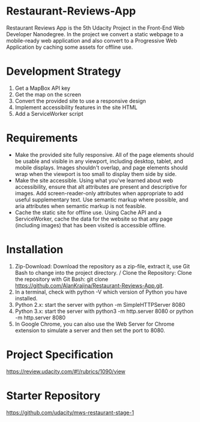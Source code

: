 # Restaurant-Reviews-App

Restaurant Reviews App is the 5th Udacity Project in the Front-End Web Developer Nanodegree. In the project we convert a static webpage to a mobile-ready web application and also convert to a Progressive Web Application by caching some assets for offline use.

# Development Strategy

1. Get a MapBox API key
2. Get the map on the screen
3. Convert the provided site to use a responsive design
4. Implement accessibility features in the site HTML
5. Add a ServiceWorker script

# Requirements

- Make the provided site fully responsive. All of the page elements should be usable and visible in any viewport, including desktop, tablet, and mobile displays. Images shouldn't overlap, and page elements should wrap when the viewport is too small to display them side by side.
- Make the site accessible. Using what you've learned about web accessibility, ensure that alt attributes are present and descriptive for images. Add screen-reader-only attributes when appropriate to add useful supplementary text. Use semantic markup where possible, and aria attributes when semantic markup is not feasible.
- Cache the static site for offline use. Using Cache API and a ServiceWorker, cache the data for the website so that any page (including images) that has been visited is accessible offline.

# Installation

1. Zip-Download: Download the repository as a zip-file, extract it, use Git Bash to change into the project directory. / Clone the Repository: Clone the repository with Git Bash: git clone https://github.com/AlanKrajina/Restaurant-Reviews-App.git.
2. In a terminal, check with python -V which version of Python you have installed.
3. Python 2.x: start the server with python -m SimpleHTTPServer 8080
4. Python 3.x: start the server with python3 -m http.server 8080 or python -m http.server 8080
5. In Google Chrome, you can also use the Web Server for Chrome extension to simulate a server and then set the port to 8080.

# Project Specification
https://review.udacity.com/#!/rubrics/1090/view

# Starter Repository
https://github.com/udacity/mws-restaurant-stage-1
